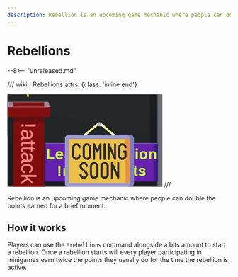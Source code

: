 ```yaml
---
description: Rebellion is an upcoming game mechanic where people can double the points earned for a brief moment.
---
```


# Rebellions

--8<-- "unreleased.md"

/// wiki | Rebellions
    attrs: {class: 'inline end'}

![rebellions](../assets/images/rebellions.png)
///

Rebellion is an upcoming game mechanic where people can double the points earned for a brief moment.

## How it works

Players can use the `!rebellions` command alongside a bits amount to start a rebellion. Once a rebellion starts will every player participating in minigames earn twice the points they usually do for the time the rebellion is active.